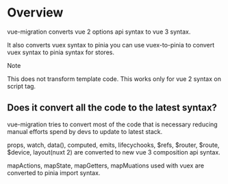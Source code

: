 # Overview

vue-migration converts vue 2 options api syntax to vue 3 syntax.

It also converts vuex syntax to pinia you can use vuex-to-pinia to convert vuex syntax to pinia syntax for stores.


> [!NOTE]
> This does not transform template code. This works only for vue 2 syntax on script tag.

## Does it convert all the code to the latest syntax?

vue-migration tries to convert most of the code that is necessary reducing manual efforts spend by devs to update to latest stack.

props, watch, data(), computed, emits, lifecychooks, $refs, $router, $route, $device, layout(nuxt 2) are converted to new vue 3 composition api syntax.

mapActions, mapState, mapGetters, mapMuations used with vuex are converted to pinia import syntax.